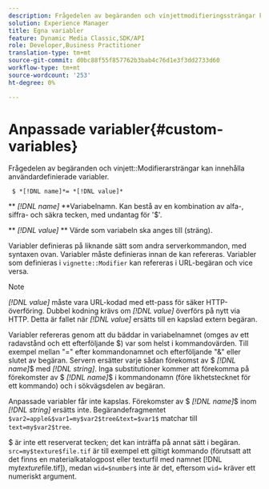 ```yaml
---
description: Frågedelen av begäranden och vinjettmodifieringssträngar kan innehålla användardefinierade variabler.
solution: Experience Manager
title: Egna variabler
feature: Dynamic Media Classic,SDK/API
role: Developer,Business Practitioner
translation-type: tm+mt
source-git-commit: d0bc88f55f857762b3bab4c76d1e3f3dd2733d60
workflow-type: tm+mt
source-wordcount: '253'
ht-degree: 0%

---
```



# Anpassade variabler{#custom-variables}

Frågedelen av begäranden och vinjett::Modifierarsträngar kan innehålla användardefinierade variabler.

` $ *[!DNL name]*= *[!DNL value]*`

** *[!DNL name]* **Variabelnamn. Kan bestå av en kombination av alfa-, siffra- och säkra tecken, med undantag för &#39;$&#39;.

** *[!DNL value]* ** Värde som variabeln ska anges till (sträng).

Variabler definieras på liknande sätt som andra serverkommandon, med syntaxen ovan. Variabler måste definieras innan de kan refereras. Variabler som definieras i `vignette::Modifier` kan refereras i URL-begäran och vice versa.

>[!NOTE]
>
>*[!DNL value]* måste vara URL-kodad med ett-pass för säker HTTP-överföring. Dubbel kodning krävs om *[!DNL value]* överförs på nytt via HTTP. Detta är fallet när *[!DNL value]* ersätts till en kapslad extern begäran.

Variabler refereras genom att du bäddar in variabelnamnet (omges av ett radavstånd och ett efterföljande $) var som helst i kommandovärden. Till exempel mellan &quot;=&quot; efter kommandonamnet och efterföljande &quot;&amp;&quot; eller slutet av begäran. Servern ersätter varje sådan förekomst av $ *[!DNL name]*$ med *[!DNL string]*. Inga substitutioner kommer att förekomma på förekomster av $ *[!DNL name]*$ i kommandonamn (före likhetstecknet för ett kommando) och i sökvägsdelen av begäran.

Anpassade variabler får inte kapslas. Förekomster av $ *[!DNL name]*$ inom *[!DNL string]* ersätts inte. Begärandefragmentet `$var2=apple&$var1=my$var2$tree&text=$var1$` matchar till `text=my$var2$tree`.

$ är inte ett reserverat tecken; det kan inträffa på annat sätt i begäran. `src=my$texture$file.tif` är till exempel ett giltigt kommando (förutsatt att det finns en materialkatalogpost eller texturfil med namnet [!DNL my$texture$file.tif]), medan `wid=$number$` inte är det, eftersom `wid=` kräver ett numeriskt argument.

